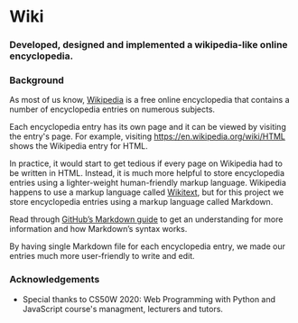 # Wiki

### Developed, designed and implemented a wikipedia-like online encyclopedia.


### Background
As most of us know, [Wikipedia](https://www.wikipedia.org/) is a free online encyclopedia that contains a number of encyclopedia entries on numerous subjects.

Each encyclopedia entry has its own page and it can be viewed by visiting the entry's page. For example, visiting https://en.wikipedia.org/wiki/HTML shows the Wikipedia entry for HTML.

In practice, it would start to get tedious if every page on Wikipedia had to be written in HTML. Instead, it is much more helpful to store encyclopedia entries using a lighter-weight human-friendly markup language. Wikipedia happens to use a markup language called [Wikitext](https://en.wikipedia.org/wiki/Help:Wikitext), but for this project we store encyclopedia entries using a markup language called Markdown.

Read through [GitHub’s Markdown guide](https://docs.github.com/en/github/writing-on-github/basic-writing-and-formatting-syntax) to get an understanding for more information and how Markdown’s syntax works.

By having single Markdown file for each encyclopedia entry, we made our entries much more user-friendly to write and edit.

### Acknowledgements
  - Special thanks to CS50W 2020: Web Programming with Python and JavaScript course's managment, lecturers and tutors.
